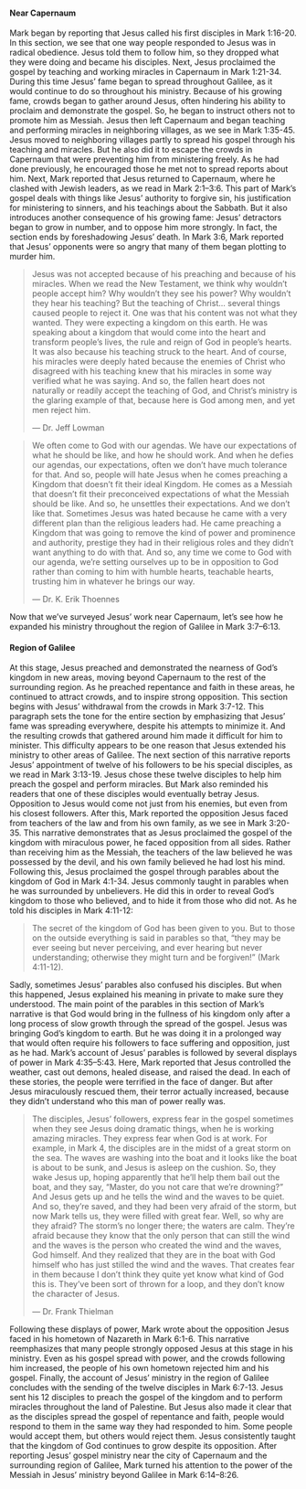 #### Near Capernaum

Mark began by reporting that Jesus called his first disciples in Mark 1:16-20. In this section, we see that one way people responded to Jesus was in radical obedience. Jesus told them to follow him, so they dropped what they were doing and became his disciples.
	Next, Jesus proclaimed the gospel by teaching and working miracles in Capernaum in Mark 1:21-34. 
	During this time Jesus’ fame began to spread throughout Galilee, as it would continue to do so throughout his ministry. Because of his growing fame, crowds began to gather around Jesus, often hindering his ability to proclaim and demonstrate the gospel. So, he began to instruct others not to promote him as Messiah.
Jesus then left Capernaum and began teaching and performing miracles in neighboring villages, as we see in Mark 1:35-45. Jesus moved to neighboring villages partly to spread his gospel through his teaching and miracles. But he also did it to escape the crowds in Capernaum that were preventing him from ministering freely. As he had done previously, he encouraged those he met not to spread reports about him. 
Next, Mark reported that Jesus returned to Capernaum, where he clashed with Jewish leaders, as we read in Mark 2:1–3:6. 
This part of Mark’s gospel deals with things like Jesus’ authority to forgive sin, his justification for ministering to sinners, and his teachings about the Sabbath. But it also introduces another consequence of his growing fame: Jesus’ detractors began to grow in number, and to oppose him more strongly. In fact, the section ends by foreshadowing Jesus’ death. In Mark 3:6, Mark reported that Jesus’ opponents were so angry that many of them began plotting to murder him. 

> Jesus was not accepted because of his preaching and because of his miracles. When we read the New Testament, we think why wouldn’t people accept him? Why wouldn’t they see his power? Why wouldn’t they hear his teaching? But the teaching of Christ... several things caused people to reject it. One was that his content was not what they wanted. They were expecting a kingdom on this earth. He was speaking about a kingdom that would come into the heart and transform people’s lives, the rule and reign of God in people’s hearts. It was also because his teaching struck to the heart. And of course, his miracles were deeply hated because the enemies of Christ who disagreed with his teaching knew that his miracles in some way verified what he was saying. And so, the fallen heart does not naturally or readily accept the teaching of God, and Christ’s ministry is the glaring example of that, because here is God among men, and yet men reject him. 
> 
> —	Dr. Jeff Lowman

> 
> We often come to God with our agendas.  We have our expectations of what he should be like, and how he should work. And when he defies our agendas, our expectations, often we don’t have much tolerance for that.  And so, people will hate Jesus when he comes preaching a Kingdom that doesn’t fit their ideal Kingdom. He comes as a Messiah that doesn’t fit their preconceived expectations of what the Messiah should be like. And so, he unsettles their expectations. And we don’t like that. Sometimes Jesus was hated because he came with a very different plan than the religious leaders had. He came preaching a Kingdom that was going to remove the kind of power and prominence and authority, prestige they had in their religious roles and they didn’t want anything to do with that. And so, any time we come to God with our agenda, we’re setting ourselves up to be in opposition to God rather than coming to him with humble hearts, teachable hearts, trusting him in whatever he brings our way. 
> 
> —	Dr. K. Erik Thoennes

Now that we’ve surveyed Jesus’ work near Capernaum, let’s see how he expanded his ministry throughout the region of Galilee in Mark 3:7–6:13.


#### Region of Galilee

At this stage, Jesus preached and demonstrated the nearness of God’s kingdom in new areas, moving beyond Capernaum to the rest of the surrounding region. As he preached repentance and faith in these areas, he continued to attract crowds, and to inspire strong opposition. 
	This section begins with Jesus’ withdrawal from the crowds in Mark 3:7-12. This paragraph sets the tone for the entire section by emphasizing that Jesus’ fame was spreading everywhere, despite his attempts to minimize it. And the resulting crowds that gathered around him made it difficult for him to minister. This difficulty appears to be one reason that Jesus extended his ministry to other areas of Galilee.
	The next section of this narrative reports Jesus’ appointment of twelve of his followers to be his special disciples, as we read in Mark 3:13-19. Jesus chose these twelve disciples to help him preach the gospel and perform miracles. But Mark also reminded his readers that one of these disciples would eventually betray Jesus. Opposition to Jesus would come not just from his enemies, but even from his closest followers.
	After this, Mark reported the opposition Jesus faced from teachers of the law and from his own family, as we see in Mark 3:20-35. This narrative demonstrates that as Jesus proclaimed the gospel of the kingdom with miraculous power, he faced opposition from all sides. Rather than receiving him as the Messiah, the teachers of the law believed he was possessed by the devil, and his own family believed he had lost his mind.
Following this, Jesus proclaimed the gospel through parables about the kingdom of God in Mark 4:1-34. Jesus commonly taught in parables when he was surrounded by unbelievers. He did this in order to reveal God’s kingdom to those who believed, and to hide it from those who did not. As he told his disciples in Mark 4:11-12:

> The secret of the kingdom of God has been given to you. But to those on the outside everything is said in parables so that, “they may be ever seeing but never perceiving, and ever hearing but never understanding; otherwise they might turn and be forgiven!” (Mark 4:11-12).

Sadly, sometimes Jesus’ parables also confused his disciples. But when this happened, Jesus explained his meaning in private to make sure they understood.
	The main point of the parables in this section of Mark’s narrative is that God would bring in the fullness of his kingdom only after a long process of slow growth through the spread of the gospel. Jesus was bringing God’s kingdom to earth. But he was doing it in a prolonged way that would often require his followers to face suffering and opposition, just as he had.
	Mark’s account of Jesus’ parables is followed by several displays of power in Mark 4:35–5:43. Here, Mark reported that Jesus controlled the weather, cast out demons, healed disease, and raised the dead. In each of these stories, the people were terrified in the face of danger. But after Jesus miraculously rescued them, their terror actually increased, because they didn’t understand who this man of power really was.

> The disciples, Jesus’ followers, express fear in the gospel sometimes when they see Jesus doing dramatic things, when he is working amazing miracles. They express fear when God is at work. For example, in Mark 4, the disciples are in the midst of a great storm on the sea. The waves are washing into the boat and it looks like the boat is about to be sunk, and Jesus is asleep on the cushion. So, they wake Jesus up, hoping apparently that he’ll help them bail out the boat, and they say, “Master, do you not care that we’re drowning?” And Jesus gets up and he tells the wind and the waves to be quiet. And so, they’re saved, and they had been very afraid of the storm, but now Mark tells us, they were filled with great fear. Well, so why are they afraid? The storm’s no longer there; the waters are calm. They’re afraid because they know that the only person that can still the wind and the waves is the person who created the wind and the waves, God himself. And they realized that they are in the boat with God himself who has just stilled the wind and the waves. That creates fear in them because I don’t think they quite yet know what kind of God this is. They’ve been sort of thrown for a loop, and they don’t know the character of Jesus. 
> 
> —	Dr. Frank Thielman

Following these displays of power, Mark wrote about the opposition Jesus faced in his hometown of Nazareth in Mark 6:1-6. This narrative reemphasizes that many people strongly opposed Jesus at this stage in his ministry. Even as his gospel spread with power, and the crowds following him increased, the people of his own hometown rejected him and his gospel. 
	Finally, the account of Jesus’ ministry in the region of Galilee concludes with the sending of the twelve disciples in Mark 6:7-13. Jesus sent his 12 disciples to preach the gospel of the kingdom and to perform miracles throughout the land of Palestine. But Jesus also made it clear that as the disciples spread the gospel of repentance and faith, people would respond to them in the same way they had responded to him. Some people would accept them, but others would reject them. Jesus consistently taught that the kingdom of God continues to grow despite its opposition. 
	After reporting Jesus’ gospel ministry near the city of Capernaum and the surrounding region of Galilee, Mark turned his attention to the power of the Messiah in Jesus’ ministry beyond Galilee in Mark 6:14–8:26.

